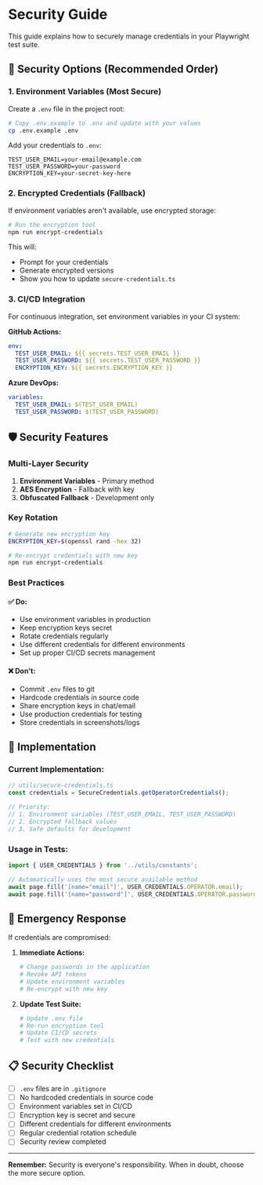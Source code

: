 # Security Guide

This guide explains how to securely manage credentials in your Playwright test suite.

## 🔐 Security Options (Recommended Order)

### 1. Environment Variables (Most Secure)
Create a `.env` file in the project root:

```bash
# Copy .env.example to .env and update with your values
cp .env.example .env
```

Add your credentials to `.env`:
```env
TEST_USER_EMAIL=your-email@example.com
TEST_USER_PASSWORD=your-password
ENCRYPTION_KEY=your-secret-key-here
```

### 2. Encrypted Credentials (Fallback)
If environment variables aren't available, use encrypted storage:

```bash
# Run the encryption tool
npm run encrypt-credentials
```

This will:
- Prompt for your credentials
- Generate encrypted versions
- Show you how to update `secure-credentials.ts`

### 3. CI/CD Integration
For continuous integration, set environment variables in your CI system:

**GitHub Actions:**
```yaml
env:
  TEST_USER_EMAIL: ${{ secrets.TEST_USER_EMAIL }}
  TEST_USER_PASSWORD: ${{ secrets.TEST_USER_PASSWORD }}
  ENCRYPTION_KEY: ${{ secrets.ENCRYPTION_KEY }}
```

**Azure DevOps:**
```yaml
variables:
  TEST_USER_EMAIL: $(TEST_USER_EMAIL)
  TEST_USER_PASSWORD: $(TEST_USER_PASSWORD)
```

## 🛡️ Security Features

### Multi-Layer Security
1. **Environment Variables** - Primary method
2. **AES Encryption** - Fallback with key
3. **Obfuscated Fallback** - Development only

### Key Rotation
```bash
# Generate new encryption key
ENCRYPTION_KEY=$(openssl rand -hex 32)

# Re-encrypt credentials with new key
npm run encrypt-credentials
```

### Best Practices

#### ✅ Do:
- Use environment variables in production
- Keep encryption keys secret
- Rotate credentials regularly
- Use different credentials for different environments
- Set up proper CI/CD secrets management

#### ❌ Don't:
- Commit `.env` files to git
- Hardcode credentials in source code
- Share encryption keys in chat/email
- Use production credentials for testing
- Store credentials in screenshots/logs

## 🔧 Implementation

### Current Implementation:
```typescript
// utils/secure-credentials.ts
const credentials = SecureCredentials.getOperatorCredentials();

// Priority:
// 1. Environment variables (TEST_USER_EMAIL, TEST_USER_PASSWORD)
// 2. Encrypted fallback values
// 3. Safe defaults for development
```

### Usage in Tests:
```typescript
import { USER_CREDENTIALS } from '../utils/constants';

// Automatically uses the most secure available method
await page.fill('[name="email"]', USER_CREDENTIALS.OPERATOR.email);
await page.fill('[name="password"]', USER_CREDENTIALS.OPERATOR.password);
```

## 🚨 Emergency Response

If credentials are compromised:

1. **Immediate Actions:**
   ```bash
   # Change passwords in the application
   # Revoke API tokens
   # Update environment variables
   # Re-encrypt with new key
   ```

2. **Update Test Suite:**
   ```bash
   # Update .env file
   # Re-run encryption tool
   # Update CI/CD secrets
   # Test with new credentials
   ```

## 📋 Security Checklist

- [ ] `.env` files are in `.gitignore`
- [ ] No hardcoded credentials in source code
- [ ] Environment variables set in CI/CD
- [ ] Encryption key is secret and secure
- [ ] Different credentials for different environments
- [ ] Regular credential rotation schedule
- [ ] Security review completed

---

**Remember:** Security is everyone's responsibility. When in doubt, choose the more secure option.
